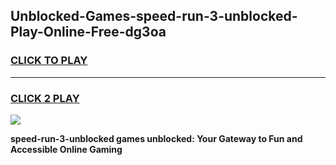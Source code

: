 
## Unblocked-Games-speed-run-3-unblocked-Play-Online-Free-dg3oa
<h3>
<a href="https://premium76.site?title=speed-run-3-unblocked&ref=26A">CLICK TO PLAY</a></h3>
<hr>

<h3>
<a href="https://premium76.site?title=speed-run-3-unblocked&ref=26A">CLICK 2 PLAY</a>
  
</h3>

<a href="https://premium76.site?title=speed-run-3-unblocked&ref=26A"><img src="https://clearcache.store/games.png"></a>


**speed-run-3-unblocked games unblocked: Your Gateway to Fun and Accessible Online Gaming**
